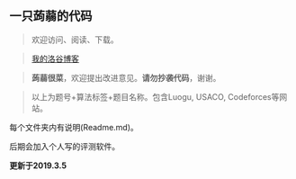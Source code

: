 ## 一只蒟蒻的代码
> 欢迎访问、阅读、下载。

> [我的洛谷博客](https://www.luogu.org/blog/user51198/#)

> **蒟蒻很菜**，欢迎提出改进意见。**请勿抄袭代码**，谢谢。

> 以上为题号+算法标签+题目名称。包含Luogu, USACO, Codeforces等网站。

每个文件夹内有说明(Readme.md)。

后期会加入个人写的评测软件。

**更新于2019.3.5**
